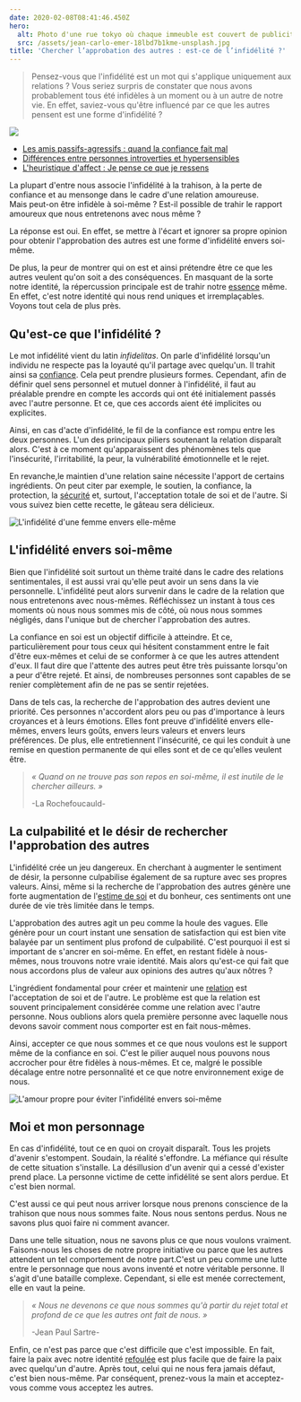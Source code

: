 ```yaml
---
date: 2020-02-08T08:41:46.450Z
hero:
  alt: Photo d'une rue tokyo où chaque immeuble est couvert de publicités
  src: /assets/jean-carlo-emer-18lbd7b1kme-unsplash.jpg
title: 'Chercher l’approbation des autres : est-ce de l’infidélité ?'
---
```

> Pensez-vous que l'infidélité est un mot qui s'applique uniquement aux relations ? Vous seriez surpris de constater que nous avons probablement tous été infidèles à un moment ou à un autre de notre vie. En effet, saviez-vous qu'être influencé par ce que les autres pensent est une forme d'infidélité ?

![](https://nospensees.fr/wp-content/uploads/2020/02/femme-mirroir.jpg)

-   [Les amis passifs-agressifs : quand la confiance fait mal](https://nospensees.fr/les-amis-passifs-agressifs-quand-la-confiance-fait-mal/)
-   [Différences entre personnes introverties et hypersensibles](https://nospensees.fr/differences-entre-personnes-introverties-et-hypersensibles/)
-   [L'heuristique d'affect : Je pense ce que je ressens](https://nospensees.fr/lheuristique-daffect-je-pense-ce-que-je-ressens/)

La plupart d'entre nous associe l'infidélité à la trahison, à la perte de confiance et au mensonge dans le cadre d'une relation amoureuse. Mais peut-on être infidèle à soi-même ? Est-il possible de trahir le rapport amoureux que nous entretenons avec nous même ?

La réponse est oui. En effet, se mettre à l'écart et ignorer sa propre opinion pour obtenir l'approbation des autres est une forme d'infidélité envers soi-même.

De plus, la peur de montrer qui on est et ainsi prétendre être ce que les autres veulent qu'on soit a des conséquences. En masquant de la sorte notre identité, la répercussion principale est de trahir notre [essence](https://nospensees.fr/quelques-cles-pour-entrer-en-contact-avec-votre-essence-interieure/) même. En effet, c'est notre identité qui nous rend uniques et irremplaçables. Voyons tout cela de plus près.

Qu'est-ce que l'infidélité ?
----------------------------

Le mot infidélité vient du latin *infidelitas*. On parle d'infidélité lorsqu'un individu ne respecte pas la loyauté qu'il partage avec quelqu'un. Il trahit ainsi sa [confiance](https://nospensees.fr/est-ce-vraiment-une-erreur-de-trop-faire-confiance-aux-autres/). Cela peut prendre plusieurs formes. Cependant, afin de définir quel sens personnel et mutuel donner à l'infidélité, il faut au préalable prendre en compte les accords qui ont été initialement passés avec l'autre personne. Et ce, que ces accords aient été implicites ou explicites.

Ainsi, en cas d'acte d'infidélité, le fil de la confiance est rompu entre les deux personnes. L'un des principaux piliers soutenant la relation disparaît alors. C'est à ce moment qu'apparaissent des phénomènes tels que l'insécurité, l'irritabilité, la peur, la vulnérabilité émotionnelle et le rejet.

En revanche,le maintien d'une relation saine nécessite l'apport de certains ingrédients. On peut citer par exemple, le soutien, la confiance, la protection, la [sécurité](https://nospensees.fr/3-signaux-qui-indiquent-linsecurite-en-amour/) et, surtout, l'acceptation totale de soi et de l'autre. Si vous suivez bien cette recette, le gâteau sera délicieux.

![L'infidélité d'une femme envers elle-même](https://nospensees.fr/wp-content/uploads/2020/02/femme-triste-pensive.jpg)

L'infidélité envers soi-même
----------------------------

Bien que l'infidélité soit surtout un thème traité dans le cadre des relations sentimentales, il est aussi vrai qu'elle peut avoir un sens dans la vie personnelle. L'infidélité peut alors survenir dans le cadre de la relation que nous entretenons avec nous-mêmes. Réfléchissez un instant à tous ces moments où nous nous sommes mis de côté, où nous nous sommes négligés, dans l'unique but de chercher l'approbation des autres.

La confiance en soi est un objectif difficile à atteindre. Et ce, particulièrement pour tous ceux qui hésitent constamment entre le fait d'être eux-mêmes et celui de se conformer à ce que les autres attendent d'eux. Il faut dire que l'attente des autres peut être très puissante lorsqu'on a peur d'être rejeté. Et ainsi, de nombreuses personnes sont capables de se renier complètement afin de ne pas se sentir rejetées.

Dans de tels cas, la recherche de l'approbation des autres devient une priorité. Ces personnes n'accordent alors peu ou pas d'importance à leurs croyances et à leurs émotions. Elles font preuve d'infidélité envers elle-mêmes, envers leurs goûts, envers leurs valeurs et envers leurs préférences. De plus, elle entretiennent l'insécurité, ce qui les conduit à une remise en question permanente de qui elles sont et de ce qu'elles veulent être.

> *« Quand on ne trouve pas son repos en soi-même, il est inutile de le chercher ailleurs. »*
>
> -La Rochefoucauld-

La culpabilité et le désir de rechercher l'approbation des autres
-----------------------------------------------------------------

L'infidélité crée un jeu dangereux. En cherchant à augmenter le sentiment de désir, la personne culpabilise également de sa rupture avec ses propres valeurs. Ainsi, même si la recherche de l'approbation des autres génère une forte augmentation de l'[estime de soi](https://nospensees.fr/l-integrite-personnelle-un-pilier-de-lestime-de-soi/) et du bonheur, ces sentiments ont une durée de vie très limitée dans le temps.

L'approbation des autres agit un peu comme la houle des vagues. Elle génère pour un court instant une sensation de satisfaction qui est bien vite balayée par un sentiment plus profond de culpabilité. C'est pourquoi il est si important de s'ancrer en soi-même. En effet, en restant fidèle à nous-mêmes, nous trouvons notre vraie identité. Mais alors qu'est-ce qui fait que nous accordons plus de valeur aux opinions des autres qu'aux nôtres ?

L'ingrédient fondamental pour créer et maintenir une [relation](https://www.fayard.fr/pluriel/lamour-liquide-9782818500705) est l'acceptation de soi et de l'autre. Le problème est que la relation est souvent principalement considérée comme une relation avec l'autre personne. Nous oublions alors quela première personne avec laquelle nous devons savoir comment nous comporter est en fait nous-mêmes.

Ainsi, accepter ce que nous sommes et ce que nous voulons est le support même de la confiance en soi. C'est le pilier auquel nous pouvons nous accrocher pour être fidèles à nous-mêmes. Et ce, malgré le possible décalage entre notre personnalité et ce que notre environnement exige de nous.

![L'amour propre pour éviter l'infidélité envers soi-même](https://nospensees.fr/wp-content/uploads/2020/02/femme-nature-calin-soi-meme.jpg)

Moi et mon personnage
---------------------

En cas d'infidélité, tout ce en quoi on croyait disparaît. Tous les projets d'avenir s'estompent. Soudain, la réalité s'effondre. La méfiance qui résulte de cette situation s'installe. La désillusion d'un avenir qui a cessé d'exister prend place. La personne victime de cette infidélité se sent alors perdue. Et c'est bien normal.

C'est aussi ce qui peut nous arriver lorsque nous prenons conscience de la trahison que nous nous sommes faite. Nous nous sentons perdus. Nous ne savons plus quoi faire ni comment avancer.

Dans une telle situation, nous ne savons plus ce que nous voulons vraiment. Faisons-nous les choses de notre propre initiative ou parce que les autres attendent un tel comportement de notre part.C'est un peu comme une lutte entre le personnage que nous avons inventé et notre véritable personne. Il s'agit d'une bataille complexe. Cependant, si elle est menée correctement, elle en vaut la peine.

> *« Nous ne devenons ce que nous sommes qu'à partir du rejet total et profond de ce que les autres ont fait de nous. »*
>
> -Jean Paul Sartre-

Enfin, ce n'est pas parce que c'est difficile que c'est impossible. En fait, faire la paix avec notre identité [refoulée](https://fr.wikipedia.org/wiki/Refoulement) est plus facile que de faire la paix avec quelqu'un d'autre. Après tout, celui qui ne nous fera jamais défaut, c'est bien nous-même. Par conséquent, prenez-vous la main et acceptez-vous comme vous acceptez les autres.
